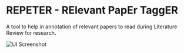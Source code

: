 # REPETER - RElevant PapEr TaggER
A tool to help in annotation of relevant papers to read during Literature Review for research.

![UI Screenshot](https://user-images.githubusercontent.com/9779035/197180826-1f149fbe-e77d-49a3-8831-5021f18790bd.PNG)
